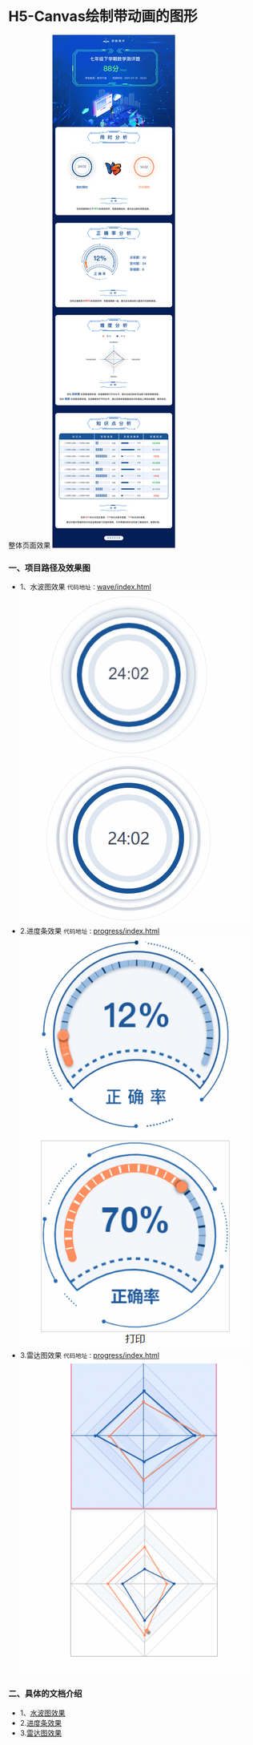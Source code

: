 # H5-Canvas绘制带动画的图形

整体页面效果
![](../../image/front/测评结果.png)

### 一、项目路径及效果图
* 1、水波图效果
`代码地址：`[wave/index.html](../../../design/wave/index.html)
![](../../image/front/Canvas-水波图效果.gif)
* 2.进度条效果
`代码地址：`[progress/index.html](../../../design/progress/index.html)
![](../../image/front/Canvas-进度条效果.gif)
* 3.雷达图效果
`代码地址：`[progress/index.html](../../../design/radar/index.html)
![](../../image/front/Canvas-雷达图效果.gif)

### 二、具体的文档介绍

* 1、[水波图效果](../../../design/wave/README.md)
* 2.[进度条效果](../../../design/progress/README.md)
* 3.[雷达图效果](../../../design/radar/README.md)
